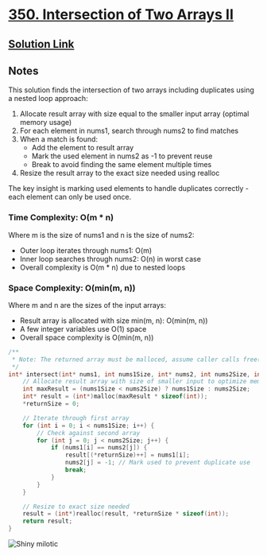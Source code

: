 # [350. Intersection of Two Arrays II](https://leetcode.com/problems/intersection-of-two-arrays-ii/description/)

## [Solution Link](https://leetcode.com/submissions/detail/1704900889/)

## Notes

This solution finds the intersection of two arrays including duplicates using a nested loop approach:

1. Allocate result array with size equal to the smaller input array (optimal memory usage)
2. For each element in nums1, search through nums2 to find matches
3. When a match is found:
   - Add the element to result array
   - Mark the used element in nums2 as -1 to prevent reuse
   - Break to avoid finding the same element multiple times
4. Resize the result array to the exact size needed using realloc

The key insight is marking used elements to handle duplicates correctly - each element can only be used once.

### Time Complexity: O(m * n)

Where m is the size of nums1 and n is the size of nums2:

- Outer loop iterates through nums1: O(m)
- Inner loop searches through nums2: O(n) in worst case
- Overall complexity is O(m * n) due to nested loops

### Space Complexity: O(min(m, n))

Where m and n are the sizes of the input arrays:

- Result array is allocated with size min(m, n): O(min(m, n))
- A few integer variables use O(1) space
- Overall space complexity is O(min(m, n)) 

```C
/**
 * Note: The returned array must be malloced, assume caller calls free().
 */
int* intersect(int* nums1, int nums1Size, int* nums2, int nums2Size, int* returnSize) {
    // Allocate result array with size of smaller input to optimize memory
    int maxResult = (nums1Size < nums2Size) ? nums1Size : nums2Size;
    int* result = (int*)malloc(maxResult * sizeof(int));
    *returnSize = 0;

    // Iterate through first array
    for (int i = 0; i < nums1Size; i++) {
        // Check against second array
        for (int j = 0; j < nums2Size; j++) {
            if (nums1[i] == nums2[j]) {
                result[(*returnSize)++] = nums1[i];
                nums2[j] = -1; // Mark used to prevent duplicate use
                break;
            }
        }
    }

    // Resize to exact size needed
    result = (int*)realloc(result, *returnSize * sizeof(int));
    return result;
}
```

![Shiny milotic](https://projectpokemon.org/images/shiny-sprite/milotic.gif)
